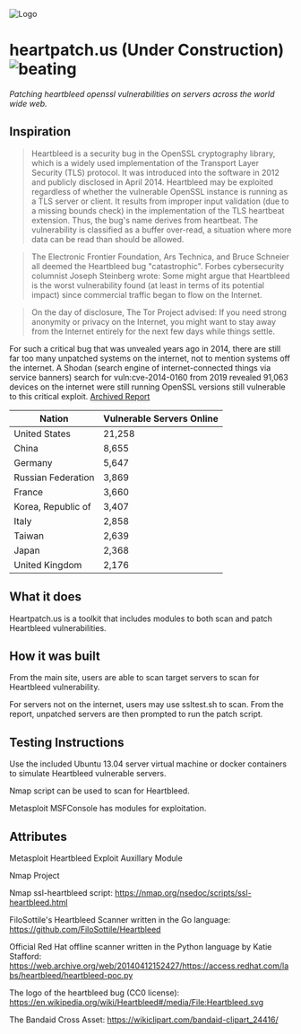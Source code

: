 ![Logo](https://i.imgur.com/hISnxYT.png)

# heartpatch.us (Under Construction) ![beating](https://i.imgur.com/IvHpVJJ.gif)
_Patching heartbleed openssl vulnerabilities on servers across the world wide web._

## Inspiration
>Heartbleed is a security bug in the OpenSSL cryptography library, which is a widely used implementation of the Transport Layer Security (TLS) protocol. It was introduced into the software in 2012 and publicly disclosed in April 2014. Heartbleed may be exploited regardless of whether the vulnerable OpenSSL instance is running as a TLS server or client. It results from improper input validation (due to a missing bounds check) in the implementation of the TLS heartbeat extension. Thus, the bug's name derives from heartbeat. The vulnerability is classified as a buffer over-read, a situation where more data can be read than should be allowed.

>The Electronic Frontier Foundation, Ars Technica, and Bruce Schneier all deemed the Heartbleed bug "catastrophic". Forbes cybersecurity columnist Joseph Steinberg wrote:
Some might argue that Heartbleed is the worst vulnerability found (at least in terms of its potential impact) since commercial traffic began to flow on the Internet.

>On the day of disclosure, The Tor Project advised:
If you need strong anonymity or privacy on the Internet, you might want to stay away from the Internet entirely for the next few days while things settle.

For such a critical bug that was unvealed years ago in 2014, there are still far too many unpatched systems on the internet, not to mention systems off the internet. A Shodan (search engine of internet-connected things via service banners) search for vuln:cve-2014-0160 from 2019 revealed 91,063 devices on the internet were still running OpenSSL versions still vulnerable to this critical exploit. [Archived Report](https://web.archive.org/web/20190711082042/https://www.shodan.io/report/0Wew7Zq7)

|Nation|Vulnerable Servers Online  |
|-|-|
|United States | 21,258 |
|China|8,655|
|Germany|5,647|
|Russian Federation|3,869|
|France|3,660|
|Korea, Republic of|3,407|
|Italy|2,858|
|Taiwan|2,639|
|Japan|2,368|
|United Kingdom|2,176|


## What it does
Heartpatch.us is a toolkit that includes modules to both scan and patch Heartbleed vulnerabilities.

## How it was built
From the main site, users are able to scan target servers to scan for Heartbleed vulnerability.

For servers not on the internet, users may use ssltest.sh to scan. From the report, unpatched servers are then prompted to run the patch script.

## Testing Instructions
Use the included Ubuntu 13.04 server virtual machine or docker containers to simulate Heartbleed vulnerable servers.

Nmap script can be used to scan for Heartbleed.

Metasploit MSFConsole has modules for exploitation.

## Attributes
Metasploit Heartbleed Exploit Auxillary Module

Nmap Project 

Nmap ssl-heartbleed script: https://nmap.org/nsedoc/scripts/ssl-heartbleed.html

FiloSottile's Heartbleed Scanner written in the Go language: https://github.com/FiloSottile/Heartbleed

Official Red Hat offline scanner written in the Python language by Katie Stafford: https://web.archive.org/web/20140412152427/https://access.redhat.com/labs/heartbleed/heartbleed-poc.py

The logo of the heartbleed bug (CC0 license): https://en.wikipedia.org/wiki/Heartbleed#/media/File:Heartbleed.svg

The Bandaid Cross Asset: https://wikiclipart.com/bandaid-clipart_24416/
